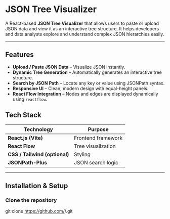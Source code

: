 #  JSON Tree Visualizer

A React-based **JSON Tree Visualizer** that allows users to paste or upload JSON data and view it as an interactive tree structure. It helps developers and data analysts explore and understand complex JSON hierarchies easily.

---

##  Features

-  **Upload / Paste JSON Data** – Visualize JSON instantly.
-  **Dynamic Tree Generation** – Automatically generates an interactive tree structure.
-  **Search by JSON Path** – Locate any key or value using JSONPath syntax.
-  **Responsive UI** – Clean, modern design with equal-height panels.
-  **React Flow Integration** – Nodes and edges are displayed dynamically using `reactflow`.


## Tech Stack

| Technology | Purpose |
|-------------|----------|
| **React.js (Vite)** | Frontend framework |
| **React Flow** | Tree visualization |
| **CSS / Tailwind (optional)** | Styling |
| **JSONPath-Plus** | JSON search logic |

---

##  Installation & Setup

### Clone the repository
git clone https://github.com/<sumauppula>/<Json-tree-app>.git
